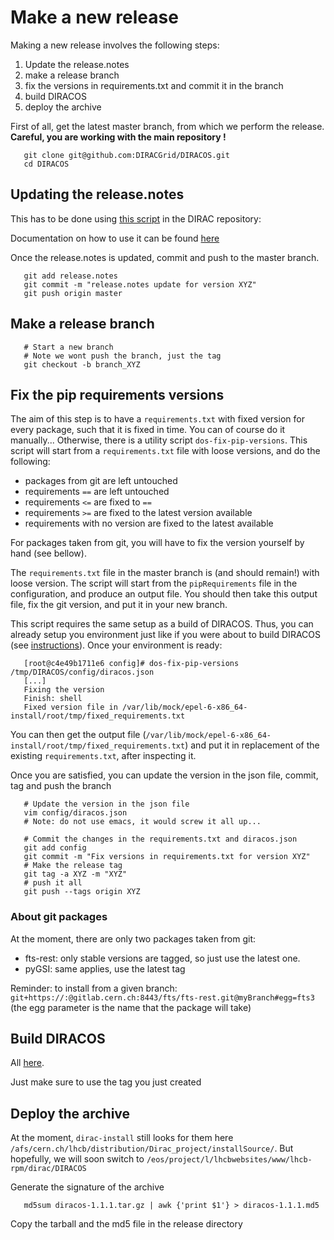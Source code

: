 # Make a new release


Making a new release involves the following steps:

  1. Update the release.notes
  2. make a release branch
  3. fix the versions in requirements.txt and commit it in the branch
  4. build DIRACOS
  5. deploy the archive


First of all, get the latest master branch, from which we perform the release. **Careful, you are working with the main repository !**

```
   git clone git@github.com:DIRACGrid/DIRACOS.git
   cd DIRACOS
```

## Updating the release.notes

This has to be done using [this script](https://github.com/DIRACGrid/DIRAC/blob/integration/docs/Tools/GetReleaseNotes.py) in the DIRAC repository:

Documentation on how to use it can be found [here](https://dirac.readthedocs.io/en/latest/DeveloperGuide/DevelopmentModel/ReleaseProcedure/index.html?highlight=GetReleaseNotes#release-notes)

Once the release.notes is updated, commit and push to the master branch.

```
   git add release.notes
   git commit -m "release.notes update for version XYZ"
   git push origin master
```

## Make a release branch

```
   # Start a new branch
   # Note we wont push the branch, just the tag
   git checkout -b branch_XYZ
```

## Fix the pip requirements versions

The aim of this step is to have a `requirements.txt` with fixed version for every package, such that it is fixed in time. You can of course do it manually...
Otherwise, there is a utility script `dos-fix-pip-versions`. This script will start from a `requirements.txt` file with loose versions, and do the following:

* packages from git are left untouched
* requirements `==` are left untouched
* requirements `<=` are fixed to `==`
* requirements `>=` are fixed to the latest version available
* requirements with no version are fixed to the latest available


For packages taken from git, you will have to fix the version yourself by hand (see bellow).

The `requirements.txt` file in the master branch is (and should remain!) with loose version. The script will start from the `pipRequirements` file in the configuration, and produce an output file. You should then take this output file, fix the git version, and put it in your new branch.


This script requires the same setup as a build of DIRACOS. Thus, you can already setup you environment just like if you were about to build DIRACOS (see [instructions](30_generatingDIRACOS.md)). Once your environment is ready:

```
   [root@c4e49b1711e6 config]# dos-fix-pip-versions /tmp/DIRACOS/config/diracos.json
   [...]
   Fixing the version
   Finish: shell
   Fixed version file in /var/lib/mock/epel-6-x86_64-install/root/tmp/fixed_requirements.txt
```

You can then get the output file (`/var/lib/mock/epel-6-x86_64-install/root/tmp/fixed_requirements.txt`) and put it in replacement of the existing `requirements.txt`, after inspecting it.

Once you are satisfied, you can update the version in the json file, commit, tag and push the branch

```
   # Update the version in the json file
   vim config/diracos.json
   # Note: do not use emacs, it would screw it all up...

   # Commit the changes in the requirements.txt and diracos.json
   git add config
   git commit -m "Fix versions in requirements.txt for version XYZ"
   # Make the release tag
   git tag -a XYZ -m "XYZ"
   # push it all
   git push --tags origin XYZ
```

### About git packages

At the moment, there are only two packages taken from git:

* fts-rest: only stable versions are tagged, so just use the latest one.
* pyGSI: same applies, use the latest tag

Reminder: to install from a given branch: `git+https://:@gitlab.cern.ch:8443/fts/fts-rest.git@myBranch#egg=fts3` (the egg parameter is the name that the package will take)


## Build DIRACOS

All [here](30_generatingDIRACOS.md).

Just make sure to use the tag you just created

## Deploy the archive

At the moment, `dirac-install` still looks for them here `/afs/cern.ch/lhcb/distribution/Dirac_project/installSource/`.
But hopefully, we will soon switch to `/eos/project/l/lhcbwebsites/www/lhcb-rpm/dirac/DIRACOS`

Generate the signature of the archive

```
   md5sum diracos-1.1.1.tar.gz | awk {'print $1'} > diracos-1.1.1.md5
```

Copy the tarball and the md5 file in the release directory

